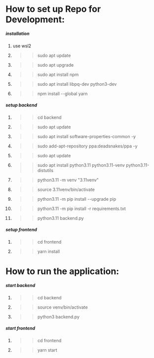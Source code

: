 # How to set up Repo for Development:

##### installation
1. use wsl2
2. >> sudo apt update
3. >> sudo apt upgrade
4. >> sudo apt install npm
5. >> sudo apt install libpq-dev python3-dev
6. >> npm install --global yarn

##### setup backend
1. >> cd backend
2. >> sudo apt update
3. >> sudo apt install software-properties-common -y
4. >> sudo add-apt-repository ppa:deadsnakes/ppa -y
5. >> sudo apt update
6. >> sudo apt install python3.11 python3.11-venv python3.11-distutils
7. >> python3.11 -m venv "3.11venv"
8. >> source 3.11venv/bin/activate
9. >> python3.11 -m pip install --upgrade pip
10. >> python3.11 -m pip install -r requirements.txt
11. >> python3.11 backend.py

##### setup frontend
1. >> cd frontend
2. >> yarn install



# How to run the application:

##### start backend
1. >> cd backend
2. >> source venv/bin/activate
3. >> python3 backend.py

##### start frontend
1. >> cd frontend
2. >> yarn start
